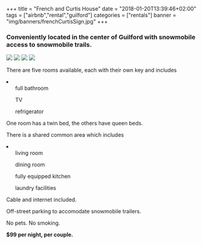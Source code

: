 +++
title = "French and Curtis House"
date = "2018-01-20T13:39:46+02:00"
tags = ["airbnb","rental","guilford"]
categories = ["rentals"]
banner = "img/banners/frenchCurtisSign.jpg"
+++

### Conveniently located in the center of Guilford with snowmobile access to snowmobile trails.
<img src="../../../../../img/frenchCurtisSign.jpg" class="float-left" style="max-width: 20%">
<img src="../../../../../img/frenchCurtisKitchen.jpg" class="float-left" style="max-width: 20%">
<img src="../../../../../img/frenchCurtisBedroom.jpg" class="float-left" style="max-width: 20%">
<img src="../../../../../img/frenchCurtisLivingRoom.jpg" class="float-left" style="max-width: 20%">

There are five rooms available, each with their own key and includes
<li><ul>full bathroom</ul>
<ul>TV</ul>
<ul>refrigerator</ul></li>

One room has a twin bed, the others have queen beds.

There is a shared common area which includes
<li><ul>living room</ul>
<ul>dining room</ul>
<ul>fully equipped kitchen</ul>
<ul>laundry facilities</ul></li>

Cable and internet included.

Off-street parking to accomodate snowmobile trailers.

No pets. No smoking.

**$99 per night, per couple.**
